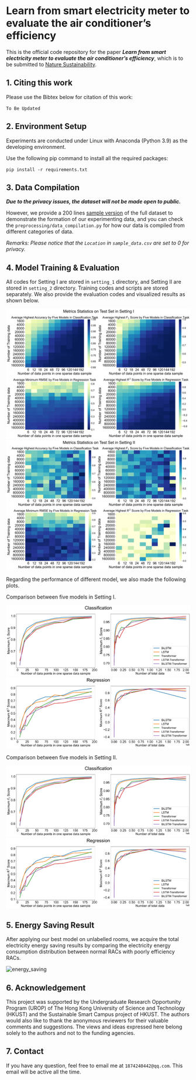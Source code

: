 # Learn from smart electricity meter to evaluate the air conditioner’s efficiency

This is the official code repository for the paper ***Learn from smart electricity meter to evaluate the air
conditioner’s efficiency***, which is to be submitted to [Nature Sustainability](https://www.nature.com/natsustain/).

## 1. Citing this work

Please use the Bibtex below for citation of this work:

```
To Be Updated
```

## 2. Environment Setup

Experiments are conducted under Linux with Anaconda (Python 3.9) as the developing environment.

Use the following pip command to install all the required packages:

```commandline
pip install -r requirements.txt
```

## 3. Data Compilation

***Due to the privacy issues, the dataset will not be made open to public.***

However, we provide a 200
lines [sample version](https://github.com/MighTy-Weaver/SMD4RAC_Detection/blob/main/sample_data.csv) of the
full dataset to demonstrate the formation of our experimenting data, and you can check
the `preprocessing/data_compilation.py` for how our data is compiled from different categories of data.

*Remarks: Please notice that the `Location` in `sample_data.csv` are set to 0 for privacy.*

## 4. Model Training & Evaluation

All codes for Setting I are stored in `setting_1` directory, and Setting II are stored
in `setting_2` directory. Training codes and scripts are stored separately. We also provide the evaluation
codes and visualized results as shown below.

![setting1](./demo/SettingI_all.jpg)
![setting2](./demo/SettingII_all.jpg)

Regarding the performance of different model, we also made the following plots.

Comparison between five models in Setting I.

![setting1_model_cla](./demo/SettingI_model_classification.jpg)
![setting1_model_reg](./demo/SettingI_model_regression.jpg)

Comparison between five models in Setting II.

![setting2_model_cla](./demo/SettingI_model_classification.jpg)
![setting2_model_reg](./demo/SettingI_model_regression.jpg)

## 5. Energy Saving Result

After applying our best model on unlabelled rooms, we acquire the total electricity energy saving results by comparing
the electricity energy consumption distribution between normal RACs with poorly efficiency RACs.

![energy_saving](./preprocessing/TOTAL_comparison.png)

## 6. Acknowledgement

This project was supported by the Undergraduate Research Opportunity Program (UROP) of The Hong Kong University of
Science and Technology (HKUST) and the Sustainable Smart Campus project of HKUST. The authors would also like to thank
the anonymous reviewers for their valuable comments and suggestions. The views and ideas expressed here belong solely to
the authors and not to the funding agencies.

## 7. Contact

If you have any question, feel free to email me at `1874240442@qq.com`. This email will be active all the time. 